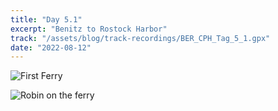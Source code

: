 ```yaml
---
title: "Day 5.1"
excerpt: "Benitz to Rostock Harbor"
track: "/assets/blog/track-recordings/BER_CPH_Tag_5_1.gpx"
date: "2022-08-12"
---
```


![First Ferry]($BASEPATH/assets/blog/images/day5.1_first-ferry.jpg)

![Robin on the ferry]($BASEPATH/assets/blog/images/day5.1_first-ferry-Robin.jpg)
